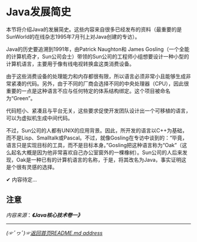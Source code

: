 # Java发展简史

本节将介绍Java的发展简史。这些内容来自很多已经发布的资料（最重要的是SunWorld的在线杂志1995年7月刊上对Java创建的专访）。

Java的历史要追溯到1991年，由Patrick Naughton和 James Gosling（一个全能的计算机奇才，Sun公司会士）带领的Sun公司的工程师小组想要设计一种小型的计算机语言，主要用于像有线电视转换盒这类消费设备。  

由于这些消费设备的处理能力和内存都很有限，所以语言必须非常小且能够生成非常紧凑的代码。另外，由于不同的厂商会选择不同的中央处理器（CPU），因此很重要的一点是这种语言不应与任何特定的体系结构绑定。这个项目被命名为“Green”。  

代码短小、紧凑且与平台无关，这些要求促使开发团队设计出一个可移植的语言，可以为虚拟机生成中间代码。  

不过，Sun公司的人都有UNIX的应用背景。因此，所开发的语言以C++为基础，而不是Lisp、Smalltalk或Pascal。不过，就像Gosling在专访中谈到的：“毕竟，语言只是实现目标的工具，而不是目标本身。”Gosling把这种语言称为“Oak”（这么起名大概是因为他非常喜欢自己办公室窗外的一棵橡树）。Sun公司的人后来发现，Oak是一种已有的计算机语言的名称，于是，将其改名为Java，事实证明这是个很有灵感的选择。  

✔ 内容待定...

## 注意
*内容来源*：***《Java核心技术卷一》***

___________
*(☞ﾟヮﾟ)☞[返回首页README.md address](https://github.com/fredomli/java-standard)*
